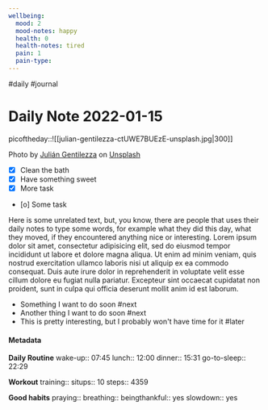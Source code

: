 ```yaml
---
wellbeing:
  mood: 2
  mood-notes: happy
  health: 0
  health-notes: tired
  pain: 1
  pain-type: 
---
```

#daily #journal
# Daily Note 2022-01-15

picoftheday::![[julian-gentilezza-ctUWE7BUEzE-unsplash.jpg|300]]

Photo by <a href="https://unsplash.com/@juligentx?utm_source=unsplash&utm_medium=referral&utm_content=creditCopyText">Julián Gentilezza</a> on <a href="https://unsplash.com/?utm_source=unsplash&utm_medium=referral&utm_content=creditCopyText">Unsplash</a>
  

- [x] Clean the bath
- [x] Have something sweet
- [x] More task
- [o] Some task

Here is some unrelated text, but, you know, there are people that uses their daily notes to type some words, for example what they did this day, what they moved, if they encountered anything nice or interesting. Lorem ipsum dolor sit amet, consectetur adipisicing elit, sed do eiusmod tempor incididunt ut labore et dolore magna aliqua. Ut enim ad minim veniam, quis nostrud exercitation ullamco laboris nisi ut aliquip ex ea commodo consequat. Duis aute irure dolor in reprehenderit in voluptate velit esse cillum dolore eu fugiat nulla pariatur. Excepteur sint occaecat cupidatat non proident, sunt in culpa qui officia deserunt mollit anim id est laborum.

- Something I want to do soon #next
- Another thing I want to do soon #next
- This is pretty interesting, but I probably won't have time for it #later

#### Metadata

**Daily Routine**
wake-up:: 07:45
lunch:: 12:00
dinner:: 15:31
go-to-sleep:: 22:29

**Workout**
training:: 
situps:: 10
steps:: 4359

**Good habits**
praying:: 
breathing:: 
beingthankful:: yes
slowdown:: yes
